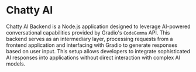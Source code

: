 # Chatty AI

Chatty AI Backend is a Node.js application designed to leverage AI-powered conversational capabilities provided by Gradio's `CodeGemma` API. This backend serves as an intermediary layer, processing requests from a frontend application and interfacing with Gradio to generate responses based on user input. This setup allows developers to integrate sophisticated AI responses into applications without direct interaction with complex AI models.
